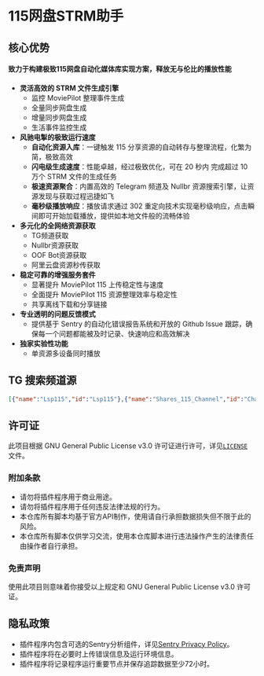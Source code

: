 # 115网盘STRM助手

## 核心优势

#### 致力于构建极致115网盘自动化媒体库实现方案，释放无与伦比的播放性能

- **灵活高效的 STRM 文件生成引擎**
  - 监控 MoviePilot 整理事件生成
  - 全量同步网盘生成
  - 增量同步网盘生成
  - 生活事件监控生成
- **风驰电掣的极致运行速度**
  - **自动化资源入库**：一键触发 115 分享资源的自动转存与整理流程，化繁为简，极致高效
  - **闪电级生成速度**：性能卓越，经过极致优化，可在 20 秒内 完成超过 10 万个 STRM 文件的生成任务
  - **极速资源聚合**：内置高效的 Telegram 频道及 Nullbr 资源搜索引擎，让资源发现与获取过程迅捷如飞
  - **毫秒级播放响应**：播放请求通过 302 重定向技术实现毫秒级响应，点击瞬间即可开始加载播放，提供如本地文件般的流畅体验
- **多元化的全网络资源获取**
  - TG频道获取
  - Nullbr资源获取
  - OOF Bot资源获取
  - 阿里云盘资源秒传获取
- **稳定可靠的增强服务套件**
  - 显著提升 MoviePilot 115 上传稳定性与速度
  - 全面提升 MoviePilot 115 资源整理效率与稳定性
  - 共享离线下载和分享链接
- **专业透明的问题反馈模式**
  - 提供基于 Sentry 的自动化错误报告系统和开放的 Github Issue 跟踪，确保每一个问题都能被及时记录、快速响应和高效解决
- **独家实验性功能**
  - 单资源多设备同时播放

## TG 搜索频道源 

```json
[{"name":"Lsp115","id":"Lsp115"},{"name":"Shares_115_Channel","id":"Channel_Shares_115"}]
```

## 许可证

此项目根据 GNU General Public License v3.0 许可证进行许可，详见[`LICENSE`](https://github.com/DDS-Derek/MoviePilot-Plugins/blob/main/LICENSE) 文件。

### 附加条款

- 请勿将插件程序用于商业用途。
- 请勿将插件程序用于任何违反法律法规的行为。
- 本仓库所有脚本均基于官方API制作，使用请自行承担数据损失但不限于此的风险。
- 本仓库所有脚本仅供学习交流，使用本仓库脚本进行违法操作产生的法律责任由操作者自行承担。

### 免责声明

使用此项目则意味着你接受以上规定和 GNU General Public License v3.0 许可证。

## 隐私政策

- 插件程序内包含可选的Sentry分析组件，详见[Sentry Privacy Policy](https://sentry.io/privacy/)。
- 插件程序将在必要时上传错误信息及运行环境信息。
- 插件程序将记录程序运行重要节点并保存追踪数据至少72小时。